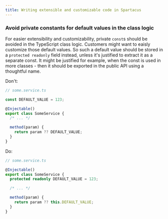 ```yaml
---
title: Writing extensible and customizable code in Spartacus
---
```


### Avoid private constants for default values in the class logic
For easier extensibility and customizability, private `const`s should be avoided in the TypeScript class logic. Customers might want to eaisly customize those default values. So such a default value should be stored in a `protected readonly` field instead, unless it's justified to extract it as a separate const. It might be justified for example, when the const is used in more classes - then it should be exported in the public API using a thoughtful name.

Don't:

```typescript
// some.service.ts

const DEFAULT_VALUE = 123;

@Injectable()
export class SomeService {
  /* ... */

  method(param) {
    return param ?? DEFAULT_VALUE;
  }
}
```

Do:

```typescript
// some.service.ts

@Injectable()
export class SomeService {
  protected readonly DEFAULT_VALUE = 123;

  /* ... */

  method(param) {
    return param ?? this.DEFAULT_VALUE;
  }
}
```